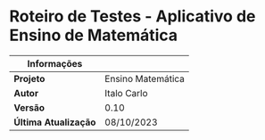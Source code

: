 # Roteiro de Testes - Aplicativo de Ensino de Matemática
| **Informações**            |  |
|------------------------|-------------------|
| **Projeto**            | Ensino Matemática |
| **Autor**              | Italo Carlo       |
| **Versão**             | 0.10              |
| **Última Atualização** | 08/10/2023        |
